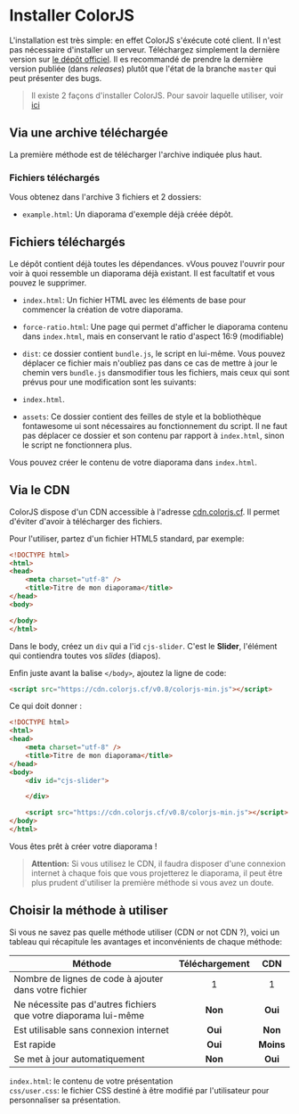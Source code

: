 # Installer ColorJS

L'installation est très simple: en effet ColorJS s'éxécute coté client. Il n'est pas nécessaire d'installer un serveur. Téléchargez simplement la dernière version sur [le dépôt officiel](https://github.com/leoboyerbx/colorjs). Il es recommandé de prendre la dernière version publiée (dans *releases*) plutôt que l'état de la branche `master` qui peut présenter des bugs.

> Il existe 2 façons d'installer ColorJS. Pour savoir laquelle utiliser, voir [ici](#choisir-la-methode-a-utiliser)

## Via une archive téléchargée

La première méthode est de télécharger l'archive indiquée plus haut.

### Fichiers téléchargés

Vous obtenez dans l'archive 3 fichiers et 2 dossiers:

- `example.html`: Un diaporama d'exemple déjà créée dépôt.

## Fichiers téléchargés
Le dépôt contient déjà toutes les dépendances. vVous pouvez l'ouvrir pour voir à quoi ressemble un diaporama déjà existant. Il est facultatif et vous pouvez le supprimer.

- `index.html`: Un fichier HTML avec les éléments de base pour commencer la création de votre diaporama.

- `force-ratio.html`:  Une page qui permet d'afficher le diaporama contenu dans `index.html`, mais en conservant le ratio d'aspect 16:9 (modifiable)

- `dist`: ce dossier contient `bundle.js`, le script en lui-même. Vous pouvez déplacer ce fichier mais n'oubliez pas dans ce cas de mettre à jour le chemin vers `bundle.js` dansmodifier tous les fichiers, mais ceux qui sont prévus pour une modification sont les suivants:
- `index.html`.

- `assets`: Ce dossier contient des feilles de style et la bobliothèque fontawesome ui sont nécessaires au fonctionnement du script. Il ne faut pas déplacer ce dossier et son contenu par rapport à `index.html`, sinon le script ne fonctionnera plus.

Vous pouvez créer le contenu de votre diaporama dans `index.html`.

## Via le CDN

ColorJS dispose d'un CDN accessible à l'adresse [cdn.colorjs.cf](http://cdn.colorjs.cf). Il permet d'éviter d'avoir à télécharger des fichiers.

Pour l'utiliser, partez d'un fichier HTML5 standard, par exemple:

```html
<!DOCTYPE html>
<html>
<head>
    <meta charset="utf-8" />
    <title>Titre de mon diaporama</title>
</head>
<body>

</body>
</html>
```

Dans le body, créez un `div` qui a l'id `cjs-slider`. C'est le **Slider**, l'élément qui contiendra toutes vos *slides* (diapos).

Enfin juste avant la balise `</body>`, ajoutez la ligne de code:

```html
<script src="https://cdn.colorjs.cf/v0.8/colorjs-min.js"></script>
```

Ce qui doit donner :

```html
<!DOCTYPE html>
<html>
<head>
    <meta charset="utf-8" />
    <title>Titre de mon diaporama</title>
</head>
<body>
    <div id="cjs-slider">

    </div>

    <script src="https://cdn.colorjs.cf/v0.8/colorjs-min.js"></script>
</body>
</html>
```

Vous êtes prêt à créer votre diaporama !

> **Attention:** Si vous utilisez le CDN, il faudra disposer d'une connexion internet à chaque fois que vous projetterez le diaporama, il peut être plus prudent d'utiliser la première méthode si vous avez un doute.

## Choisir la méthode à utiliser

Si vous ne savez pas quelle méthode utiliser (CDN or not CDN ?), voici un tableau qui récapitule les avantages et inconvénients de chaque méthode:

| Méthode                                                         | Téléchargement | CDN       |
| --------------------------------------------------------------- |:--------------:|:---------:|
| Nombre de lignes de code à ajouter dans votre fichier           | 1              | 1         |
| Ne nécessite pas d'autres fichiers que votre diaporama lui-même | **Non**        | **Oui**   |
| Est utilisable sans connexion internet                          | **Oui**        | **Non**   |
| Est rapide                                                      | **Oui**        | **Moins** |
| Se met à jour automatiquement                                   | **Non**        | **Oui**   |css/user.css`

`index.html`: le contenu de votre présentation <br>
`css/user.css`: le fichier CSS destiné à être modifié par l'utilisateur pour personnaliser sa présentation.
<!--stackedit_data:
eyJoaXN0b3J5IjpbLTgwNzg1NzEzMF19
-->